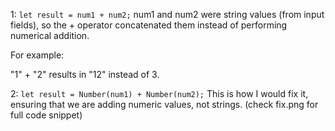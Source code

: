 1:
`let result = num1 + num2;`
num1 and num2 were string values (from input fields), so the + operator concatenated them instead of performing numerical addition.

For example:

"1" + "2" results in "12" instead of 3.


2:
`let result = Number(num1) + Number(num2);`
This is how I would fix it, ensuring that we are adding numeric values,  not strings. (check fix.png for full code snippet)
